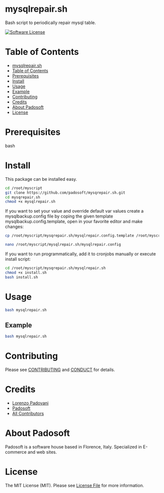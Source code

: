 
# mysqlrepair.sh
Bash script to periodically repair mysql table.

[![Software License][ico-license]](LICENSE.md)

Table of Contents
=================

  * [mysqlrepair.sh](#mysqlrepair.sh)
  * [Table of Contents](#table-of-contents)
  * [Prerequisites](#prerequisites)
  * [Install](#install)
  * [Usage](#usage)
  * [Example](#example)
  * [Contributing](#contributing)
  * [Credits](#credits)
  * [About Padosoft](#about-padosoft)
  * [License](#license)

# Prerequisites

bash

# Install

This package can be installed easy.

``` bash
cd /root/myscript
git clone https://github.com/padosoft/mysqrepair.sh.git
cd mysqrepair.sh
chmod +x mysqlrepair.sh
```


If you want to set your value and override default var values create a mysqlbackup.config file by coping the given template mysqlbackup.config.template, 
open in your favorite editor and make changes:

``` bash
cp /root/myscript/mysqrepair.sh/mysqlrepair.config.template /root/myscript/mysqrepair.sh/mysqlrepair.config 

nano /root/myscript/mysqlrepair.sh/mysqlrepair.config
```


If you want to run programmatically, add it to cronjobs manually or execute install script:

``` bash
cd /root/myscript/mysqrepair.sh/mysqlrepair.sh
chmod +x install.sh
bash install.sh
```


# Usage
``` bash
bash mysqlrepair.sh
```

## Example
``` bash
bash mysqlrepair.sh
```

# Contributing

Please see [CONTRIBUTING](CONTRIBUTING.md) and [CONDUCT](CONDUCT.md) for details.


# Credits

- [Lorenzo Padovani](https://github.com/lopadova)
- [Padosoft](https://github.com/padosoft)
- [All Contributors](../../contributors)

# About Padosoft
Padosoft is a software house based in Florence, Italy. Specialized in E-commerce and web sites.

# License

The MIT License (MIT). Please see [License File](LICENSE.md) for more information.

[ico-license]: https://img.shields.io/badge/License-GPL%20v3-blue.svg?style=flat-square
